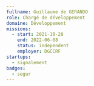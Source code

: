 ```yaml
---
fullname: Guillaume de GERANDO
role: Chargé de développement
domaine: Développement
missions:
  - start: 2021-10-28
    end: 2022-06-08
    status: independent
    employer: DGCCRF
startups:
  - signalement
badges:
  - segur
---
```

